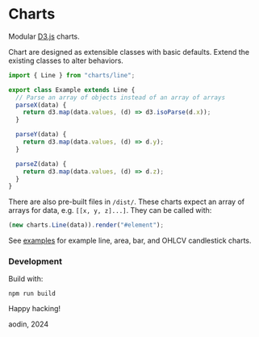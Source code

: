 Charts
======

Modular [D3.js](https://d3js.org) charts.

Chart are designed as extensible classes with basic defaults. Extend the existing classes to alter behaviors.

```js
import { Line } from "charts/line";

export class Example extends Line {
  // Parse an array of objects instead of an array of arrays
  parseX(data) {
    return d3.map(data.values, (d) => d3.isoParse(d.x));
  }

  parseY(data) {
    return d3.map(data.values, (d) => d.y);
  }

  parseZ(data) {
    return d3.map(data.values, (d) => d.z);
  }
}
```

There are also pre-built files in `/dist/`. These charts expect an array of arrays for data, e.g. `[[x, y, z]...]`. They can be called with:

```js
(new charts.Line(data)).render("#element");
```

See [examples](/examples) for example line, area, bar, and OHLCV candlestick charts.


### Development

Build with:

```
npm run build
```


Happy hacking!

aodin, 2024

